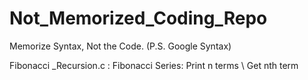 # Not_Memorized_Coding_Repo
Memorize Syntax, Not the Code. (P.S. Google Syntax)


Fibonacci _Recursion.c : Fibonacci Series: Print n terms \ Get nth term
